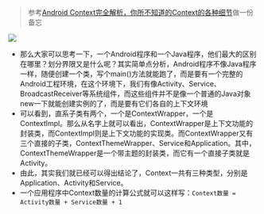 >参考[Android Context完全解析，你所不知道的Context的各种细节](http://blog.csdn.net/guolin_blog/article/details/47028975)做一份备忘

![](http://img.blog.csdn.net/20151022212109519?watermark/2/text/aHR0cDovL2Jsb2cuY3Nkbi5uZXQv/font/5a6L5L2T/fontsize/400/fill/I0JBQkFCMA==/dissolve/70/gravity/SouthEast)

- 那么大家可以思考一下，一个Android程序和一个Java程序，他们最大的区别在哪里？划分界限又是什么呢？其实简单点分析，Android程序不像Java程序一样，随便创建一个类，写个main()方法就能跑了，而是要有一个完整的Android工程环境，在这个环境下，我们有像Activity、Service、BroadcastReceiver等系统组件，而这些组件并不是像一个普通的Java对象new一下就能创建实例的了，而是要有它们各自的上下文环境
- 可以看到，直系子类有两个，一个是ContextWrapper，一个是ContextImpl。那么从名字上就可以看出，ContextWrapper是上下文功能的封装类，而ContextImpl则是上下文功能的实现类。而ContextWrapper又有三个直接的子类，ContextThemeWrapper、Service和Application。其中，ContextThemeWrapper是一个带主题的封装类，而它有一个直接子类就是Activity。
- 由此，其实我们就已经可以得出结论了，Context一共有三种类型，分别是Application、Activity和Service。
- 一个应用程序中Context数量的计算公式就可以这样写：`Context数量 = Activity数量 + Service数量 + 1  `
